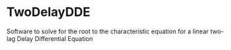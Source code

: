 TwoDelayDDE
===========

Software to solve for the root to the characteristic equation for a linear two-lag Delay Differential Equation
